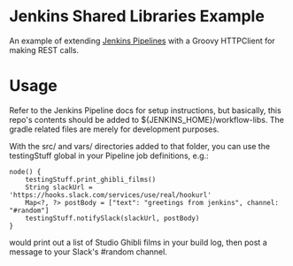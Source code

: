 # Jenkins Shared Libraries Example

An example of extending [Jenkins Pipelines](https://jenkins.io/doc/book/pipeline/) with a Groovy
HTTPClient for making REST calls.

# Usage

Refer to the Jenkins Pipeline docs for setup instructions, but basically, this repo's contents should be added
to ${JENKINS_HOME}/workflow-libs. The gradle related files are merely for development purposes.

With the src/ and vars/ directories added to that folder, you can use the testingStuff global in your Pipeline job definitions,
e.g.:
```
node() {
    testingStuff.print_ghibli_films()
    String slackUrl = 'https://hooks.slack.com/services/use/real/hookurl'
    Map<?, ?> postBody = ["text": "greetings from jenkins", channel: "#random"]
    testingStuff.notifySlack(slackUrl, postBody)
}
```
would print out a list of Studio Ghibli films in your build log, then post a message to your Slack's #random channel.
